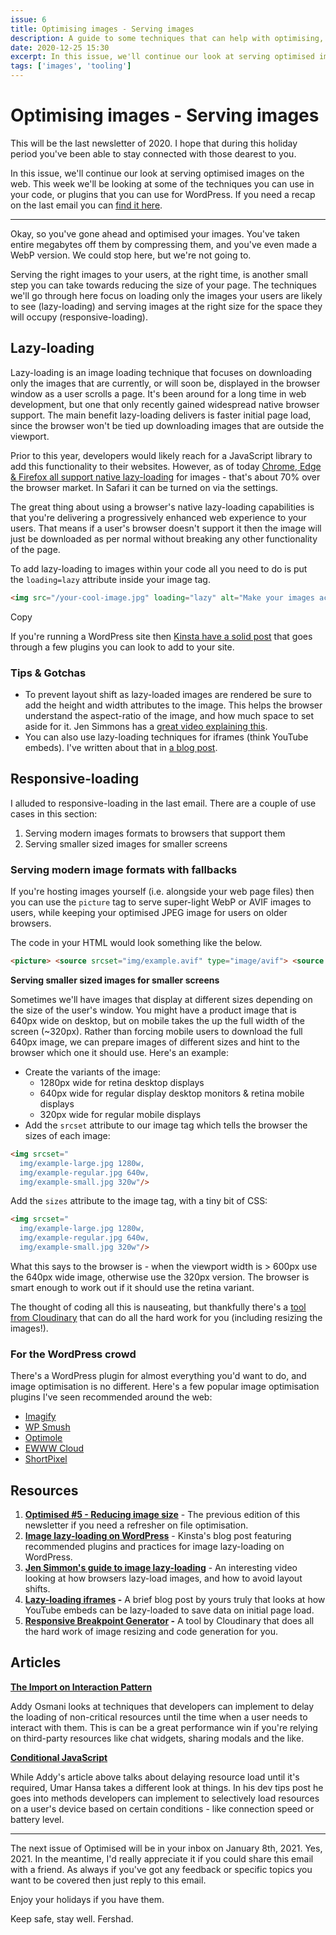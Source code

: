 ```yaml
---
issue: 6
title: Optimising images - Serving images
description: A guide to some techniques that can help with optimising, compressing & serving images.
date: 2020-12-25 15:30
excerpt: In this issue, we'll continue our look at serving optimised images on the web. This week we'll be looking at some of the techniques you can use in your code, or plugins that you can use for WordPress.
tags: ['images', 'tooling']
---
```

# **Optimising images - Serving images**

This will be the last newsletter of 2020. I hope that during this holiday period you've been able to stay connected with those dearest to you.

In this issue, we'll continue our look at serving optimised images on the web. This week we'll be looking at some of the techniques you can use in your code, or plugins that you can use for WordPress. If you need a recap on the last email you can [find it here](https://www.fershad.com/optimised/issue/5/optimising-images-reducing-image-size/).

***

Okay, so you've gone ahead and optimised your images. You've taken entire megabytes off them by compressing them, and you've even made a WebP version. We could stop here, but we're not going to.

Serving the right images to your users, at the right time, is another small step you can take towards reducing the size of your page. The techniques we'll go through here focus on loading only the images your users are likely to see (lazy-loading) and serving images at the right size for the space they will occupy (responsive-loading).

## **Lazy-loading**

Lazy-loading is an image loading technique that focuses on downloading only the images that are currently, or will soon be, displayed in the browser window as a user scrolls a page. It's been around for a long time in web development, but one that only recently gained widespread native browser support. The main benefit lazy-loading delivers is faster initial page load, since the browser won't be tied up downloading images that are outside the viewport.

Prior to this year, developers would likely reach for a JavaScript library to add this functionality to their websites. However, as of today [Chrome, Edge & Firefox all support native lazy-loading](https://caniuse.com/loading-lazy-attr) for images - that's about 70% over the browser market. In Safari it can be turned on via the settings.

The great thing about using a browser's native lazy-loading capabilities is that you're delivering a progressively enhanced web experience to your users. That means if a user's browser doesn't support it then the image will just be downloaded as per normal without breaking any other functionality of the page.

To add lazy-loading to images within your code all you need to do is put the `loading=lazy` attribute inside your image tag.

```html
<img src="/your-cool-image.jpg" loading="lazy" alt="Make your images accessibly, fam" height="100" width="100">
```

Copy

If you're running a WordPress site then [Kinsta have a solid post](https://kinsta.com/blog/wordpress-lazy-load/) that goes through a few plugins you can look to add to your site.

### **Tips & Gotchas**

- To prevent layout shift as lazy-loaded images are rendered be sure to add the height and width attributes to the image. This helps the browser understand the aspect-ratio of the image, and how much space to set aside for it. Jen Simmons has a [great video explaining this](https://www.youtube.com/watch?v=4-d_SoCHeWE&feature=youtu.be).
- You can also use lazy-loading techniques for iframes (think YouTube embeds). I've written about that in [a blog post](https://www.fershad.com/blog/posts/lazy-loading-embedded-iframes/).

## **Responsive-loading**

I alluded to responsive-loading in the last email. There are a couple of use cases in this section:

1. Serving modern images formats to browsers that support them
2. Serving smaller sized images for smaller screens

### **Serving modern image formats with fallbacks**

If you're hosting images yourself (i.e. alongside your web page files) then you can use the `picture` tag to serve super-light WebP or AVIF images to users, while keeping your optimised JPEG image for users on older browsers.

The code in your HTML would look something like the below.

```html
<picture> <source srcset="img/example.avif" type="image/avif"> <source srcset="img/example.webp" type="image/webp"> <img src="img/example.jpg" alt="This will be the fallback image"> </picture>
```

**Serving smaller sized images for smaller screens**

Sometimes we'll have images that display at different sizes depending on the size of the user's window. You might have a product image that is 640px wide on desktop, but on mobile takes the up the full width of the screen (~320px). Rather than forcing mobile users to download the full 640px image, we can prepare images of different sizes and hint to the browser which one it should use. Here's an example:

- Create the variants of the image:
    - 1280px wide for retina desktop displays
    - 640px wide for regular display desktop monitors & retina mobile displays
    - 320px wide for regular mobile displays
- Add the `srcset` attribute to our image tag which tells the browser the sizes of each image:

```html
<img srcset="
  img/example-large.jpg 1280w,
  img/example-regular.jpg 640w,
  img/example-small.jpg 320w"/>
```

Add the `sizes` attribute to the image tag, with a tiny bit of CSS:

```html
<img srcset="
  img/example-large.jpg 1280w,
  img/example-regular.jpg 640w,
  img/example-small.jpg 320w"/>
```

What this says to the browser is - when the viewport width is > 600px use the 640px wide image, otherwise use the 320px version. The browser is smart enough to work out if it should use the retina variant.

The thought of coding all this is nauseating, but thankfully there's a [tool from Cloudinary](https://www.responsivebreakpoints.com/) that can do all the hard work for you (including resizing the images!).

### **For the WordPress crowd**

There's a WordPress plugin for almost everything you'd want to do, and image optimisation is no different. Here's a few popular image optimisation plugins I've seen recommended around the web:

- [Imagify](https://wordpress.org/plugins/imagify/)
- [WP Smush](https://wordpress.org/plugins/wp-smushit/)
- [Optimole](https://wordpress.org/plugins/optimole-wp/)
- [EWWW Cloud](https://wordpress.org/plugins/ewww-image-optimizer-cloud/)
- [ShortPixel](https://wordpress.org/plugins/shortpixel-image-optimiser/)

## **Resources**

1. **[Optimised #5 - Reducing image size](https://www.fershad.com/optimised/issue/5/optimising-images-reducing-image-size/)** - The previous edition of this newsletter if you need a refresher on file optimisation.
2. **[Image lazy-loading on WordPress](https://kinsta.com/blog/wordpress-lazy-load/)** - Kinsta's blog post featuring recommended plugins and practices for image lazy-loading on WordPress.
3. **[Jen Simmon's guide to image lazy-loading](https://www.youtube.com/watch?v=4-d_SoCHeWE&feature=youtu.be)** - An interesting video looking at how browsers lazy-load images, and how to avoid layout shifts.
4. **[Lazy-loading iframes](https://www.fershad.com/blog/posts/lazy-loading-embedded-iframes/) -** A brief blog post by yours truly that looks at how YouTube embeds can be lazy-loaded to save data on initial page load.
5. **[Responsive Breakpoint Generator](https://www.responsivebreakpoints.com/) -** A tool by Cloudinary that does all the hard work of image resizing and code generation for you.

## **Articles**

**[The Import on Interaction Pattern](https://addyosmani.com/blog/import-on-interaction/)**

Addy Osmani looks at techniques that developers can implement to delay the loading of non-critical resources until the time when a user needs to interact with them. This is can be a great performance win if you're relying on third-party resources like chat widgets, sharing modals and the like.

**[Conditional JavaScript](https://umaar.com/dev-tips/242-considerate-javascript/)**

While Addy's article above talks about delaying resource load until it's required, Umar Hansa takes a different look at things. In his dev tips post he goes into methods developers can implement to selectively load resources on a user's device based on certain conditions - like connection speed or battery level.

---

The next issue of Optimised will be in your inbox on January 8th, 2021. Yes, 2021. In the meantime, I'd really appreciate it if you could share this email with a friend. As always if you've got any feedback or specific topics you want to be covered then just reply to this email.

Enjoy your holidays if you have them.

Keep safe, stay well. 
Fershad.